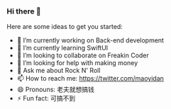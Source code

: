 ### Hi there 👋

<!--
**lzjlxebr/lzjlxebr** is a ✨ _special_ ✨ repository because its `README.md` (this file) appears on your GitHub profile.
-->
Here are some ideas to get you started:

- 🔭 I’m currently working on Back-end development
- 🌱 I’m currently learning SwiftUI
- 👯 I’m looking to collaborate on Freakin Coder
- 🤔 I’m looking for help with making money
- 💬 Ask me about Rock N' Roll
- 📫 How to reach me: https://twitter.com/maoyidan
- 😄 Pronouns: 老夫就想搞钱
- ⚡ Fun fact: 可搞不到

